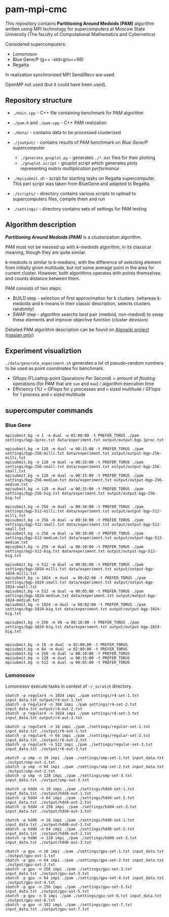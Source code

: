 # pam-mpi-cmc

This repository contains **Partitioning Around Medoids (PAM)** algorithm written using MPI technology for supercomputers at Moscow State University (The faculty of Computational Mathematics and Cybernetics)

Considered supercomputers:

- Lomonosov
- Blue Gene/P (g++ -std=gnu++98)
- Regatta

In realization synchronized MPI Send/Recv are used.

OpenMP not used (but it could have been used).

## Repository structure

- `./main.cpp` - C++ file containing benchmark for PAM algorithm
- `./pam.h` and `./pam.cpp` - C++ PAM realization

- `./data/` - contains data to be processed clusterized
- `./joutput/` - contains results of PAM benchmark on *Blue Gene/P* supercomputer

    - `./generate_gnuplot.py` - generates `./*.dat` files for their plotting
    - `./gnuplot.script` - gnuplot script which generates plots representing *matrix multiplication performance*

- `./mpisubmit.sh` - script for starting tasks on Regatta supercomputer. This perl script was taken from BlueGene and adapted to Regatta.
- `./scripts/` - directory contains various scripts to upload to supercomputers files, compile them and run
- `./settings/` - directory contains sets of settings for PAM testing


## Algorithm description

***Partitioning Around Medoids (PAM)*** is a clusterization algorithm.

PAM must not be messed up with *k-medoids* algorithm, in its classical meaning, though they are quite similar.

k-medoids is similar to k-medians, with the difference of selecting element from initially given multitude, but not some average point in the area for current cluster. However, both algorithms operates with points themselves and counts distance between them.

PAM consists of two steps:

- BUILD step - selection of first approximation for k clusters. (whereas k-medoids and k-means in their classic description, selects clusters randomly)
- SWAP step - algorithm searchs best pair (medoid, non-medoid) to swap these elements and improve objective function (cluster devision)

Detailed PAM algorithm description can be found on [Algowiki project (russian only)](https://algowiki-project.org/ru/Partitioning_Around_Medoids_(PAM))


## Experiment visualiztion

`./data/generate_experiment.sh` generates a lot of pseudo-random numbers to be used as point coordinates for benchmark.

- Gflops (FLoating-point Operations Per Second) = amount of *floating* operations (for PAM that are `sum` and `max`) / algorithm execution time
- Efficiency (%) = GFlops for `p` processes and `n` sized multitude / GFlops for 1 process and `n` sized multitude


## supercomputer commands

### Blue Gene

```
mpisubmit.bg -n 1 -m dual -w 02:00:00 -t PREFER_TORUS ./pam settings/bgp-1proc.txt data/experiment.txt output/output-bgp-1proc.txt

mpisubmit.bg -n 128 -m dual -w 00:15:00 -t PREFER_TORUS ./pam settings/bgp-256-milli.txt data/experiment.txt output/output-bgp-256-milli.txt
mpisubmit.bg -n 128 -m dual -w 00:15:00 -t PREFER_TORUS ./pam settings/bgp-256-small.txt data/experiment.txt output/output-bgp-256-small.txt
mpisubmit.bg -n 128 -m dual -w 00:15:00 -t PREFER_TORUS ./pam settings/bgp-256-medium.txt data/experiment.txt output/output-bgp-256-medium.txt
mpisubmit.bg -n 128 -m dual -w 00:15:00 -t PREFER_TORUS ./pam settings/bgp-256-big.txt data/experiment.txt output/output-bgp-256-big.txt

mpisubmit.bg -n 256 -m dual -w 00:10:00 -t PREFER_TORUS ./pam settings/bgp-512-milli.txt data/experiment.txt output/output-bgp-512-milli.txt
mpisubmit.bg -n 256 -m dual -w 00:10:00 -t PREFER_TORUS ./pam settings/bgp-512-small.txt data/experiment.txt output/output-bgp-512-small.txt
mpisubmit.bg -n 256 -m dual -w 00:10:00 -t PREFER_TORUS ./pam settings/bgp-512-medium.txt data/experiment.txt output/output-bgp-512-medium.txt
mpisubmit.bg -n 256 -m dual -w 00:10:00 -t PREFER_TORUS ./pam settings/bgp-512-big.txt data/experiment.txt output/output-bgp-512-big.txt

mpisubmit.bg -n 512 -m dual -w 00:05:00 -t PREFER_TORUS ./pam settings/bgp-1024-milli.txt data/experiment.txt output/output-bgp-1024-milli.txt
mpisubmit.bg -n 1024 -m dual -w 00:02:00 -t PREFER_TORUS ./pam settings/bgp-1024-small.txt data/experiment.txt output/output-bgp-1024-small.txt
mpisubmit.bg -n 512 -m dual -w 00:05:00 -t PREFER_TORUS ./pam settings/bgp-1024-medium.txt data/experiment.txt output/output-bgp-1024-medium.txt
mpisubmit.bg -n 1024 -m dual -w 00:02:00 -t PREFER_TORUS ./pam settings/bgp-1024-big.txt data/experiment.txt output/output-bgp-1024-big.txt

mpisubmit.bg -n 256 -m VN -w 00:10:00 -t PREFER_TORUS ./pam settings/bgp-1024-big.txt data/experiment.txt output/output-bgp-1024-big.txt


mpisubmit.bg -n 16 -m dual -w 02:00:00 -t PREFER_TORUS
mpisubmit.bg -n 64 -m dual -w 02:00:00 -t PREFER_TORUS
mpisubmit.bg -n 256 -m dual -w 00:10:00 -t PREFER_TORUS
mpisubmit.bg -n 128 -m dual -w 00:15:00 -t PREFER_TORUS
mpisubmit.bg -n 512 -m dual -w 00:05:00 -t PREFER_TORUS
```

### Lomonosov

Lomonosov execute tasks in context of `~/_scratch` directory.

```
sbatch -p regular4 -n 1024 impi ./pam settings/r4-set-1.txt input_data.txt output/r4-out-1.txt
sbatch -p regular4 -n 384 impi ./pam settings/r4-set-2.txt input_data.txt output/r4-out-2.txt
sbatch -p regular4 -n 1024 impi ./pam settings/r4-set-3.txt input_data.txt output/r4-out-3.txt

sbatch -p regular6 -n 16 impi ./pam ./settings/regular-set-1.txt input_data.txt ./output/r6-out-1.txt
sbatch -p regular6 -n 64 impi ./pam ./settings/regular-set-2.txt input_data.txt ./output/r6-out-2.txt
sbatch -p regular6 -n 512 impi ./pam ./settings/regular-set-3.txt input_data.txt ./output/r6-out-3.txt

sbatch -p smp -n 16 impi ./pam ./settings/smp-set-1.txt input_data.txt ./output/smp-out-1.txt
sbatch -p smp -n 64 impi ./pam ./settings/smp-set-2.txt input_data.txt ./output/smp-out-2.txt
sbatch -p smp -n 128 impi ./pam ./settings/smp-set-3.txt input_data.txt ./output/smp-out-3.txt

sbatch -p hdd4 -n 16 impi ./pam ./settings/hdd4-set-1.txt input_data.txt ./output/hdd4-out-1.txt
sbatch -p hdd4 -n 64 impi ./pam ./settings/hdd4-set-2.txt input_data.txt ./output/hdd4-out-2.txt
sbatch -p hdd4 -n 256 impi ./pam ./settings/hdd4-set-3.txt input_data.txt ./output/hdd4-out-3.txt

sbatch -p hdd6 -n 16 impi ./pam ./settings/hdd6-set-1.txt input_data.txt ./output/hdd6-out-1.txt
sbatch -p hdd6 -n 64 impi ./pam ./settings/hdd6-set-2.txt input_data.txt ./output/hdd6-out-2.txt
sbatch -p hdd6 -n 128 impi ./pam ./settings/hdd6-set-3.txt input_data.txt ./output/hdd6-out-3.txt

sbatch -p gpu -n 16 impi ./pam ./settings/gpu-set-1.txt input_data.txt ./output/gpu-out-1.txt
sbatch -p gpu -n 64 impi ./pam ./settings/gpu-set-2.txt input_data.txt ./output/gpu-out-2.txt
sbatch -p gpu -n 256 impi ./pam ./settings/gpu-set-3.txt input_data.txt ./output/gpu-out-3.txt
sbatch -p gpu -n 64 impi ./pam ./settings/gpu-set-4.txt input_data.txt ./output/gpu-out-4.txt
sbatch -p gpu -n 256 impi ./pam ./settings/gpu-set-5.txt input_data.txt ./output/gpu-out-5.txt
sbatch -p gpu -n 8 impi ./pam ./settings/gpu-set-6.txt input_data.txt ./output/gpu-out-6.txt
sbatch -p gpu -n 192 impi ./pam ./settings/gpu-set-7.txt input_data.txt ./output/gpu-out-7.txt
```
